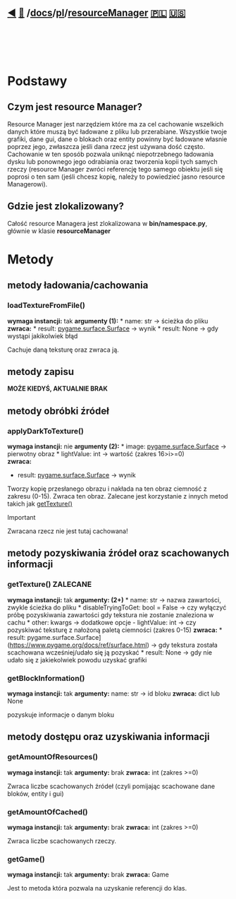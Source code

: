 ## [◀️](/docs/index.md) [📑](/docs/index.md) /[docs](/docs/index.md)/[pl](/docs/pl/index.md)/[resourceManager](/docs/pl/resourceManager.md) [🇵🇱](/docs/pl/resourceManager.md) 󠁧[🇺🇸](/docs/en/resourceManager.md)
<br><br><br><br>

# Podstawy

## Czym jest resource Manager?

Resource Manager jest narzędziem które ma za cel cachowanie wszelkich danych które muszą być ładowane z pliku lub przerabiane. Wszystkie twoje grafiki, dane gui, dane o blokach oraz entity powinny być ładowane własnie poprzez jego, zwłaszcza jeśli dana rzecz jest używana dość często. Cachowanie w ten sposób pozwala uniknąć niepotrzebnego ładowania dysku lub ponownego jego odrabiania oraz tworzenia kopii tych samych rzeczy (resource Manager zwróci referencję tego samego obiektu jeśli się poprosi o ten sam (jeśli chcesz kopię, należy to powiedzieć jasno resource Managerowi). 

## Gdzie jest zlokalizowany?

Całość resource Managera jest zlokalizowana w **bin/namespace.py**, głównie w klasie **resourceManager**



# Metody

## metody ładowania/cachowania

### loadTextureFromFile()

**wymaga instancji:** tak
**argumenty (1):**
      * name: str -> ścieżka do pliku
**zwraca:** 
      * result: [pygame.surface.Surface](https://www.pygame.org/docs/ref/surface.html) -> wynik
      * result: None -> gdy wystąpi jakikolwiek błąd

Cachuje daną teksturę oraz zwraca ją.



## metody zapisu

**MOŻE KIEDYŚ, AKTUALNIE BRAK**

## metody obróbki źródeł

### applyDarkToTexture()

**wymaga instancji:** nie
**argumenty (2):**
    * image: [pygame.surface.Surface](https://www.pygame.org/docs/ref/surface.html) -> pierwotny obraz
    * lightValue: int -> wartość (zakres 16>i>=0)    
**zwraca:** 
  * result: [pygame.surface.Surface](https://www.pygame.org/docs/ref/surface.html) -> wynik

Tworzy kopię przesłanego obrazu i nakłada na ten obraz ciemność z zakresu (0-15). Zwraca ten obraz. Zalecane jest korzystanie z innych metod takich jak [getTexture()](docs/pl/resourceManager.md#getTexture())

> [!IMPORTANT]  
> Zwracana rzecz nie jest tutaj cachowana!

## metody pozyskiwania źródeł oraz scachowanych informacji

### getTexture() **ZALECANE**

**wymaga instancji:** tak
**argumenty: (2+)**
    * name: str -> nazwa zawartości, zwykle ścieżka do pliku
    * disableTryingToGet: bool = False -> czy wyłączyć próbę pozyskiwania zawartości gdy tekstura nie zostanie znaleziona w cachu 
    * other: kwargs -> dodatkowe opcje
        - lightValue: int -> czy pozyskiwać teksturę z nałożoną paletą ciemności (zakres 0-15)
**zwraca:**
      * result: pygame.surface.Surface](https://www.pygame.org/docs/ref/surface.html) -> gdy tekstura została scachowana wcześniej/udało się ją pozyskać
      * result: None -> gdy nie udało się z jakiekolwiek powodu uzyskać grafiki


### getBlockInformation()
**wymaga instancji:** tak
**argumenty:** name: str -> id bloku
**zwraca:** dict lub None

pozyskuje informacje o danym bloku





## metody dostępu oraz uzyskiwania informacji

### getAmountOfResources()

**wymaga instancji:** tak
**argumenty:** brak
**zwraca:** int (zakres >=0)

Zwraca liczbe scachowanych źródeł (czyli pomijając scachowane dane bloków, entity i gui)

### getAmountOfCached()

**wymaga instancji:** tak
**argumenty:** brak
**zwraca:** int (zakres >=0)

Zwraca liczbe scachowanych rzeczy.

### getGame()

**wymaga instancji:** tak
**argumenty:** brak
**zwraca:** Game

Jest to metoda która pozwala na uzyskanie referencji do klas.

